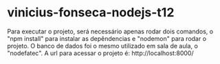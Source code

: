 # vinicius-fonseca-nodejs-t12
Para executar o projeto, será necessário apenas rodar dois comandos, o "npm install" para instalar as depêndencias e "nodemon" para rodar o projeto.
O banco de dados foi o mesmo utilizado em sala de aula, o "nodefatec".
A url para acessar o projeto é: http://localhost:8000/
